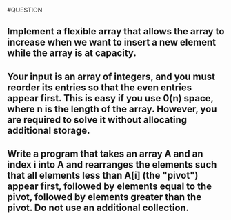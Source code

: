 #QUESTION

## Implement a flexible array that allows the array to increase when we want to insert a new element while the array is at capacity.

## Your input is an array of integers, and you must reorder its entries so that the even entries appear first. This is easy if you use 0(n) space, where n is the length of the array. However, you are required to solve it without allocating additional storage.

## Write a program that takes an array A and an index i into A and rearranges the elements such that all elements less than A[i] (the "pivot") appear first, followed by elements equal to the pivot, followed by elements greater than the pivot. Do not use an additional collection. 
